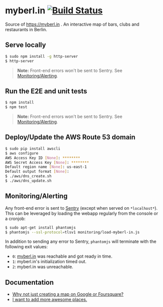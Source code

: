 # myberl.in [![Build Status](https://travis-ci.org/AurelienLourot/myberl.in.svg?branch=master)](https://travis-ci.org/AurelienLourot/myberl.in)

Source of https://myberl.in . An interactive map of bars, clubs and restaurants in Berlin.

## Serve locally

```bash
$ sudo npm install -g http-server
$ http-server
```

> **Note:** Front-end errors won't be sent to Sentry. See
> [Monitoring/Alerting](https://github.com/AurelienLourot/myberl.in#monitoringalerting).

## Run the E2E and unit tests

```bash
$ npm install
$ npm test
```

> **Note:** Front-end errors won't be sent to Sentry. See
> [Monitoring/Alerting](https://github.com/AurelienLourot/myberl.in#monitoringalerting).

## Deploy/Update the AWS Route 53 domain

```bash
$ sudo pip install awscli
$ aws configure
AWS Access Key ID [None]: ********
AWS Secret Access Key [None]: ********
Default region name [None]: us-east-1
Default output format [None]:
$ ./aws/dns_create.sh
$ ./aws/dns_update.sh
```

## Monitoring/Alerting

Any front-end error is sent to [Sentry](https://sentry.io) (except when served on `*localhost*`).
This can be leveraged by loading the webapp regularly from the console or a cronjob:

```bash
$ sudo apt-get install phantomjs
$ phantomjs --ssl-protocol=tlsv1 monitoring/load-myberl-in.js
```

In addition to sending any error to Sentry, `phantomjs` will terminate with the following exit
values:

* `0`: [myberl.in](https://myberl.in) was reachable and got ready in time.
* `1`: myberl.in's initialization timed out.
* `2`: myberl.in was unreachable.

## Documentation

* [Why not just creating a map on Google or Foursquare?](doc/why.md)
* [I want to add more awesome places.](doc/contrib/README.md)

